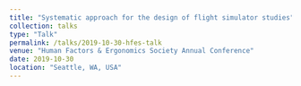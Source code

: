 ```yaml
---
title: "Systematic approach for the design of flight simulator studies"
collection: talks
type: "Talk"
permalink: /talks/2019-10-30-hfes-talk
venue: "Human Factors & Ergonomics Society Annual Conference"
date: 2019-10-30
location: "Seattle, WA, USA"
---
```

